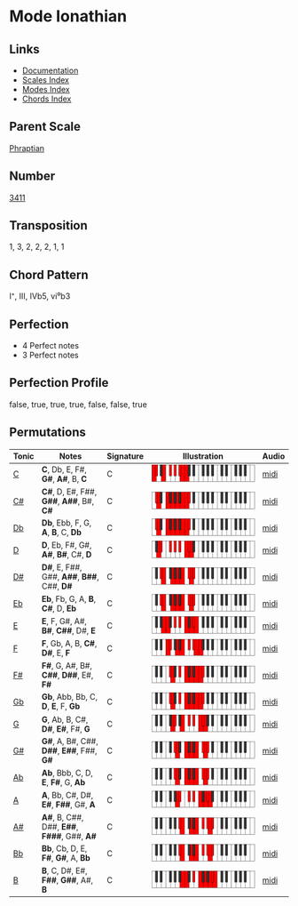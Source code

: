 # Mode Ionathian

## Links

- [Documentation](README.md)
- [Scales Index](Scales.md)
- [Modes Index](Modes.md)
- [Chords Index](Chords.md)

## Parent Scale

[Phraptian](ScalePhraptian.md)

## Number

[3411](https://ianring.com/musictheory/scales/3411)

## Transposition

1, 3, 2, 2, 2, 1, 1

## Chord Pattern

I⁺, III, IVb5, vi⁰b3

## Perfection

- 4 Perfect notes
- 3 Perfect notes

## Perfection Profile

false, true, true, true, false, false, true

## Permutations

| Tonic | Notes | Signature | Illustration | Audio |
|-------|-------|-----------|--------------|-------|
| [C](ModeCNaturalIonathian.md) | **C**, Db, E, F#, **G#**, **A#**, B, **C** | C | ![CNaturalIonathian](ModeCNaturalIonathian.png) | [midi](https://github.com/edipermadi/music/blob/main/docs/ModeCNaturalIonathian.mid?raw=true) |
| [C#](ModeCSharpIonathian.md) | **C#**, D, E#, F##, **G##**, **A##**, B#, **C#** | C | ![CSharpIonathian](ModeCSharpIonathian.png) | [midi](https://github.com/edipermadi/music/blob/main/docs/ModeCSharpIonathian.mid?raw=true) |
| [Db](ModeDFlatIonathian.md) | **Db**, Ebb, F, G, **A**, **B**, C, **Db** | C | ![DFlatIonathian](ModeDFlatIonathian.png) | [midi](https://github.com/edipermadi/music/blob/main/docs/ModeDFlatIonathian.mid?raw=true) |
| [D](ModeDNaturalIonathian.md) | **D**, Eb, F#, G#, **A#**, **B#**, C#, **D** | C | ![DNaturalIonathian](ModeDNaturalIonathian.png) | [midi](https://github.com/edipermadi/music/blob/main/docs/ModeDNaturalIonathian.mid?raw=true) |
| [D#](ModeDSharpIonathian.md) | **D#**, E, F##, G##, **A##**, **B##**, C##, **D#** | C | ![DSharpIonathian](ModeDSharpIonathian.png) | [midi](https://github.com/edipermadi/music/blob/main/docs/ModeDSharpIonathian.mid?raw=true) |
| [Eb](ModeEFlatIonathian.md) | **Eb**, Fb, G, A, **B**, **C#**, D, **Eb** | C | ![EFlatIonathian](ModeEFlatIonathian.png) | [midi](https://github.com/edipermadi/music/blob/main/docs/ModeEFlatIonathian.mid?raw=true) |
| [E](ModeENaturalIonathian.md) | **E**, F, G#, A#, **B#**, **C##**, D#, **E** | C | ![ENaturalIonathian](ModeENaturalIonathian.png) | [midi](https://github.com/edipermadi/music/blob/main/docs/ModeENaturalIonathian.mid?raw=true) |
| [F](ModeFNaturalIonathian.md) | **F**, Gb, A, B, **C#**, **D#**, E, **F** | C | ![FNaturalIonathian](ModeFNaturalIonathian.png) | [midi](https://github.com/edipermadi/music/blob/main/docs/ModeFNaturalIonathian.mid?raw=true) |
| [F#](ModeFSharpIonathian.md) | **F#**, G, A#, B#, **C##**, **D##**, E#, **F#** | C | ![FSharpIonathian](ModeFSharpIonathian.png) | [midi](https://github.com/edipermadi/music/blob/main/docs/ModeFSharpIonathian.mid?raw=true) |
| [Gb](ModeGFlatIonathian.md) | **Gb**, Abb, Bb, C, **D**, **E**, F, **Gb** | C | ![GFlatIonathian](ModeGFlatIonathian.png) | [midi](https://github.com/edipermadi/music/blob/main/docs/ModeGFlatIonathian.mid?raw=true) |
| [G](ModeGNaturalIonathian.md) | **G**, Ab, B, C#, **D#**, **E#**, F#, **G** | C | ![GNaturalIonathian](ModeGNaturalIonathian.png) | [midi](https://github.com/edipermadi/music/blob/main/docs/ModeGNaturalIonathian.mid?raw=true) |
| [G#](ModeGSharpIonathian.md) | **G#**, A, B#, C##, **D##**, **E##**, F##, **G#** | C | ![GSharpIonathian](ModeGSharpIonathian.png) | [midi](https://github.com/edipermadi/music/blob/main/docs/ModeGSharpIonathian.mid?raw=true) |
| [Ab](ModeAFlatIonathian.md) | **Ab**, Bbb, C, D, **E**, **F#**, G, **Ab** | C | ![AFlatIonathian](ModeAFlatIonathian.png) | [midi](https://github.com/edipermadi/music/blob/main/docs/ModeAFlatIonathian.mid?raw=true) |
| [A](ModeANaturalIonathian.md) | **A**, Bb, C#, D#, **E#**, **F##**, G#, **A** | C | ![ANaturalIonathian](ModeANaturalIonathian.png) | [midi](https://github.com/edipermadi/music/blob/main/docs/ModeANaturalIonathian.mid?raw=true) |
| [A#](ModeASharpIonathian.md) | **A#**, B, C##, D##, **E##**, **F###**, G##, **A#** | C | ![ASharpIonathian](ModeASharpIonathian.png) | [midi](https://github.com/edipermadi/music/blob/main/docs/ModeASharpIonathian.mid?raw=true) |
| [Bb](ModeBFlatIonathian.md) | **Bb**, Cb, D, E, **F#**, **G#**, A, **Bb** | C | ![BFlatIonathian](ModeBFlatIonathian.png) | [midi](https://github.com/edipermadi/music/blob/main/docs/ModeBFlatIonathian.mid?raw=true) |
| [B](ModeBNaturalIonathian.md) | **B**, C, D#, E#, **F##**, **G##**, A#, **B** | C | ![BNaturalIonathian](ModeBNaturalIonathian.png) | [midi](https://github.com/edipermadi/music/blob/main/docs/ModeBNaturalIonathian.mid?raw=true) |
